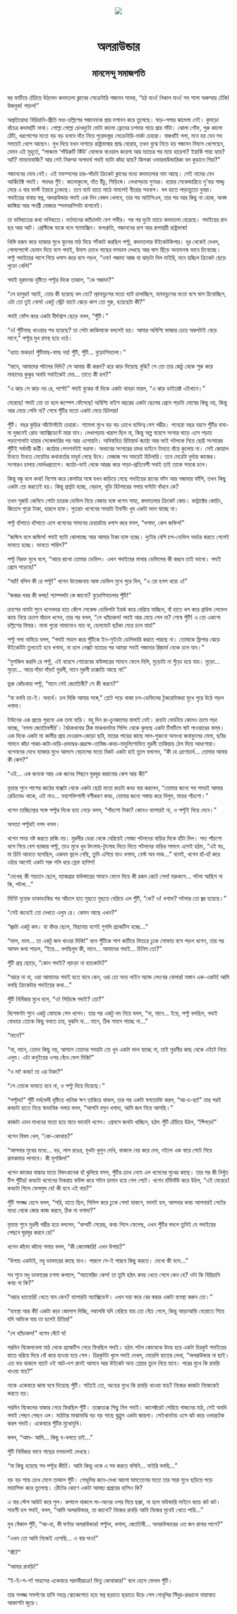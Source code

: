 <div align=center> <img src="../../metadata/images/rabibasariya/অলরাউন্ডার-মানসেন্দু-সমাজপতি.jpg" align="center"></div><br><h1 align=center>অলরাউন্ডার</h1>
<h2 align=center>মানসেন্দু সমাজপতি</h2><br>ঘর ফাটিয়ে চেঁচিয়ে উঠলেন কদমতলা ক্লাবের সেক্রেটারি গজানন সামন্ত, “হঠ যাও! নিকাল যাও! সব শালা অকম্মার ঢেঁকি! উজবুক! গাড়ল!”

অপ্রতিরোধ্য বিরিয়ানি-প্রীতি মধ্য-চল্লিশের গজাননকে প্রায় দশানন করে তুলেছে। ঘাড়-গলার ঝামেলা নেই। কুমড়ো ধাঁচের কদমছাঁট মাথা। গোল্লা গোল্লা চোখদুটো মোটা কালো ফ্রেমের চশমার গায়ে প্রায় সাঁটা। ঝোলা গোঁফ, পুরু কালো ঠোঁট, খরগোশের মতো বড় বড় হলদে দাঁত নিয়ে পুরোদস্তুর সেক্রেটারি-মার্কা চেহারা। বাজখাঁই গলা, মনে হয় যেন সব সময়েই খেপে আছেন। মুখ দিয়ে যখন নাগাড়ে রাষ্ট্রভাষার শ্রাদ্ধ বেরোয়, তখন বুঝে নিতে হয় গজানন নিয্যস খেপেছেন, যেমন এই মুহূর্তে, “লাঞ্চমে ‘পাঁউরুটি কিঁউ’ বোলকে বাওয়াল করেগা আর ম্যাচের পর ম্যাচ হারেগা? ইয়ার্কি পায়া হ্যায়? অ্যাঁ? মামদোবাজি? আর সেই নিকম্মা অপদার্থ গদাই ব্যাটা কাঁহা হ্যায়? কিসকা ওভারবাউন্ডারিকা বল কুড়ানে গিয়া?”

গজাননের দোষ নেই। এই মফস্সলের চার-পাঁচটা ক্রিকেট ক্লাবের মধ্যে কদমতলার নাম আছে। সেই নামের মেন আর্কিটেক্ট গদাই। গদাধর গুঁই। কালোকুলো, দাঁত উঁচু, সিড়িঙ্গে। লেখাপড়ায় গুণধর। হায়ার সেকেন্ডারিতে দু’বার গাড্ডু মেরে এ বার ফার্স্ট ইয়ারে ঢুকেছে। তবে ব্যাট হাতে মাঠে নামলেই বীরেন্দ্র সহবাগ। বল হাতে পাড়াতুতো বুমরা। গদাইয়ের বাবার স্বপ্ন, অলরাউন্ডার গদাই এক দিন বেঙ্গল খেলবে, তার পর আইপিএল, তার পর আর কিছু না হোক, অনঙ্গ জাঙ্গিয়া আর পদশ্রী মোজার স্পনসরশিপটা বাগাবেই।  

তা ভবিষ্যতের কথা ভবিষ্যতে। বর্তমানের ক্যাঁচালটা বেশ গভীর। পর পর দুটো ম্যাচে কদমতলা হেরেছে। গদাইয়ের রান ছয় আর আট। প্রেস্টিজে যাকে বলে গ্যামাক্সিন। ফলশ্রুতি, গজাননের রাগ আর রাগাশ্রয়ী রাষ্ট্রভাষা!

খিস্তি হজম করে ব্যাজার মুখে স্কুলের মাঠ দিয়ে শর্টকাট করছিল পল্টু, কদমতলার উইকেটকিপার। দূর থেকেই দেখল, গোলপোস্টে হেলান দিয়ে বসে গদাই, উদাস চোখে গাছের মগডাল দেখছে আর ঘাস ছিঁড়ে অন্যমনস্ক ভাবে চিবোচ্ছে। পল্টু গদাইয়ের পাশে গিয়ে ধপাস করে বসে পড়ল, “ওফ! গজাদা আজ যা ঝাড়টা দিল মাইরি, মনে হচ্ছিল ক্রিকেট ছেড়ে লুডো খেলি!”

গদাই দূরমনস্ক দৃষ্টিতে পল্টুর দিকে তাকাল, “কে গজাদা?”

“লে হালুয়া! অ্যাই, তোর কী হয়েছে বল তো? ল্যাদাড়ুসের মতো ব্যাট চালাচ্ছিস, ম্যাদাড়ুসের মতো বসে ঘাস চিবোচ্ছিস, এটা তো তুই নোস! একটু স্ট্রেট ব্যাটে ঝেড়ে কাশ তো গুরু, হয়েছেটা কী?”

গদাই ফোঁস করে একটা দীর্ঘশ্বাস ছেড়ে বলল, “পুঁটি।”

“ও! পুঁটিমাছ খাওয়ার শখ হয়েছে? তা সেটা কাকিমাকে বললেই হয়। আমার অবিশ্যি ভাজার চেয়ে অম্বলটাই বেড়ে লাগে,” পল্টুর মুখ রসস্থ হয়ে ওঠে।

“ধ্যাত মাকড়া! পুঁটিমাছ-ফাছ নয়! পুঁটি, পুঁটি… বুড়োশিবতলা।”

“মানে, আমাদের পটলের দিদি? সে আবার কী করল? ধরে ঝাড় দিয়েছে বুঝি? সে তো তার জেঠু থেকে শুরু করে লাহাদের কুকুর অবধি সবাইকেই দেয়… তাতে কী হল?”

“এ ঝাড় সে ঝাড় নয় রে, পল্টে!” গদাই বুকের বাঁ দিকে একটা থাবড়া মারল, “এ ঝাড় ডাইরেক্ট এইখানে।”

মেরেছে! গদাই তো তা হলে জম্পেশ ফেঁসেছে! অবিশ্যি বাইশ বছরের একটা ছেলের প্রেমে পড়াটা দোষের কিছু নয়, কিন্তু আর মেয়ে পেলি না? শেষে পুঁটির মতো একটা মেয়ে হিটলার!

পুঁটি। বছর কুড়ির আঁটোসাঁটো চেহারা। শ্যামলা মুখে বড় বড় চোখে ব্যক্তিত্ব বেশ গম্ভীর। পনেরো বছর বয়সে পুঁটির বাবা-মা দুজনেই রোড অ্যাক্সিডেন্টে মারা যান। লেখাপড়ায় খারাপ ছিল না, কিন্তু অল্প বয়েসে সংসার ঘাড়ে এসে পড়ায় পড়াশোনাটা হায়ার সেকেন্ডারির পর আর এগোয়নি। অবিবাহিত রিটায়ার্ড জ্যাঠা আর ভাই পটলকে নিয়ে ছোট্ট সংসারের পুঁটিই সর্বময়ী কর্ত্রী। জ্যাঠার পেনশনটাই ভরসা। অভাবের সংসারের চাদর ডাইনে টানতে বাঁয়ে কুলোয় না। সেই জোয়াল টানতে টানতে মেয়েটার কথাবার্তার মাধুর্য গেছে উবে। মেজাজ সব সময়েই হিটলারি। তবে মেয়েটা দুর্দান্ত কাজের। সংসারও চালায় দোর্দণ্ডপ্রতাপে। জ্যাঠা-ভাই থেকে আরম্ভ করে পাড়া-প্রতিবেশী সবাই তাই তাকে সমঝে চলে।  

কিন্তু বন্ধু বলে কথা! বিশেষ করে কেসটার সঙ্গে যখন জড়িয়ে গেছে গদাইয়ের রানের ফাঁস আর গজাদার ফাঁসি, তখন কিছু একটা তো করতেই হয়। কিন্তু প্রশ্নটা হচ্ছে, বেড়াল, থুড়ি হিটলারের গলায় ঘণ্টাটা বাঁধবে কে?

 

তখন সুরুচি কেবিনে গোটা চারেক ডেভিল নিয়ে বেজায় ব্যস্ত খগেন সাহা, কদমতলার ক্রিকেট কোচ। কন্ট্রাক্টের কোচিং, জিতলে পুরো টাকা, হারলে হাফ। সুতরাং খগেনের সময়টা ইদানীং খুব একটা ভাল যাচ্ছে না।

পল্টু হাঁপাতে হাঁপাতে এসে খগেনের সামনের চেয়ারটায় ধপাস করে বসল, “খগাদা, কেস জন্ডিস!”

“জন্ডিস বলে জন্ডিস! গদাই ব্যাটা ঝোলাচ্ছে আর আমার টাকা হাফ হচ্ছে। দুটোর বেশি চপ-ডেভিল অর্ডার করতে গেলেই ভাবতে হচ্ছে। ভাবতে পারিস?”

পল্টু বিরক্ত মুখে বলে, “আরে রাখো তোমার ডেভিল। এখন গদাইয়ের মাথার ডেভিলের কী করবে তাই ভাবো। গদাই প্রেমে পড়েছে!”

“অ্যাঁ! বলিস কী রে পল্টু!” খগেন উত্তেজনায় আস্ত ডেভিল মুখে পুরে দিল, “এ য়ো হগগ খয়ো এ!”

“জব্বর খবর কী বলছ! স্যাম্পলটা কে জানো? বুড়োশিবতলার পুঁটি!”

ক্রাশের নামটা শুনে খগেনদার হাত কেঁপে সেকেন্ড ডেভিলটা ইয়র্ক করে বেরিয়ে যাচ্ছিল, বাঁ হাতে খপ করে গ্রাউন্ড লেভেল ক্যাচ নিয়ে ক্র্যাশ বাঁচাল খগেন, তার পর বলল, “লে খ্যাঁচাকল! গদাই আর মেয়ে পেল না? শেষে পুঁটি! এ তো একশো চল্লিশের বিমার। মাথা পুরো নামানোও যায় না, হেলমেটে ছ্যাঁকা মেরে চলে যায়!”

পল্টু গলা নামিয়ে বলল, “গদাই সাহস করে পুঁটিকে ইন-সুইংটা ডেলিভারি করতে পারছে না। তোমাকে ফ্লিপার ঝেড়ে উইকেটটা তুলতেই হবে খগাদা, না হলে নেক্সট ম্যাচের পর আমরা সবাই গজাদার রিজ়ার্ভ বেঞ্চে চলে যাব।”

“মুশকিল করলি রে পল্টু, এই বয়েসে শোয়েবের বাউন্সারের সামনে ফেলে দিলি, মুড়োটা না গুঁড়ো হয়ে যায়। মুড়ো… মুড়ো… আরে দাঁড়া দাঁড়া! মুরলী, মানে মুরলী চক্কোত্তি আছে না!”

ভুরু কোঁচকায় পল্টু, “মানে সেই জ্যোতিষী? সে কী করবে?”

“যা বলবি তা-ই। অব্যর্থ। চল দিকি আমার সঙ্গে,” প্লেটে পড়ে থাকা চপ-ডেভিলের টুকরোটাকরা মুখে পুরে উঠে পড়ল খগাদা।

টাউনের এক প্রান্তে পুরনো এক তলা বাড়ি। বহু দিন রং-চুনকামের বালাই নেই। রংচটা বোর্ডটায় কোনও ক্রমে পড়া যাচ্ছে, ‘বগলা জ্যোতিষপীঠ’। বৈঠকখানার ঠিক মাঝখানটায় সিলিং থেকে ঝুলছে একটা টিমটিমে ষাট পাওয়ারের বাল্‌ব। এক দিকে একটা মা কালীর প্রায় দেওয়াল-জোড়া ছবি, মায়ের পায়ের কাছে লাল-শুকনো অসংখ্য জবাফুলের মেলা, ছবির সামনে কাঁচা পাকা-জটা-দাড়ি-রক্তাম্বর-রুদ্রাক্ষ-তাবিজ-কবচ-মাদুলিশোভিত মুরলী তাকিয়ায় ঠেস দিয়ে আধশোয়া। খগেনদের দেখে ব্যাজার মুখে আলসে বেড়ালের মতো বিকট একটা হাই তুলে বললেন, “কী হে দ্রোণাচার্য… তোমার আবার কী কেস?”

“এই… এক জনকে আর এক জনের পিছনে ঘুরঘুর করানোর কেস আর কী!”

বৃত্তান্ত শুনে পাশের কাঠের বাক্সটা থেকে একটা ছোট্ট মতো রংচটা কবচ বার করলেন, “তোমার জন্যে সব সময়ই আমার রেডিমেড থাকে, এই নাও... মহাশক্তিশালী বশীকরণ কবচ, তোমার জন্যে সস্তায় করে দিলুম, মাত্তর পাঁচশো।”

খগেন তাচ্ছিল্যের সঙ্গে পল্টুর দিকে হাত নেড়ে বলল, “পাঁচশো টাকা? কোনও ব্যাপারই না, ও পল্টুই দিয়ে দেবে।”

অগত্যা পল্টুরই নগদ খসল।

খগেন সময় নষ্ট করতে রাজি নয়। মুরলীর ডেরা থেকে বেরিয়েই সোজা পটলদের বাড়ির দিকে হাঁটা দিল। সদ্য পাঁচশো খসে গিয়ে বেশ ব্যাজার পল্টু, তাও মুখে খুব উৎসাহ-টুৎসাহ দিতে দিতে পটলদের বাড়ির সামনে এসেই হঠাৎ, “এই যাঃ, মা চিনি আনতে বলেছিল, একদম ভুলে গেছি, তুমি এগিয়ে যাও খগাদা, বেস্ট অব লাক...” বলেই, খগেন হাঁ-হাঁ করে ওঠার আগেই একটা সরু গলি ধরে স্রেফ হাপিশ!

“দেখেছ কী শয়তান ছেলে, ম্যাকগ্রার বাউন্সারের সামনে ফেলে দিয়ে কী রকম কেটে গেল! মরুকগে… পটলা আছিস না কি, পটলা...”

মিনিট দুয়েক ডাকাডাকির পর আঁচলে হাত মুছতে মুছতে বেরিয়ে এল পুঁটি, “কে? ও! খগাদা? পটলার তো জ্বর হয়েছে।”

“সেই জন্যেই তো দেখতে এলুম রে। কেমন আছে এখন?”

“জ্বরটা একটু কম। যা বাঁদর ছেলে, বিছানায় বসেই গুগলি প্র্যাকটিস হচ্ছে...”

“ভাল, ভাল… তা একটু জল খাওয়া দিকি!” বলে পুঁটিকে পাশ কাটিয়ে ভিতরে ঢুকে সোফায় বসে পড়ল খগেন, তার পর আসল কথা পাড়ল, “ইয়ে… বলছিলুম কী, মানে… আমাদের গদাই… চিনিস তো?”

পুঁটি প্রশ্ন ছোড়ে, “কোন গদাই? ল্যাংড়া না হাতকাটা?”

“আরে না না, ওরা আমাদের গদাই হতে যাবে কেন, ওরা তো অন্য লাইন অ্যান্ড লেংথের বোলার! মস্তান এক-একটা! আমি বলছি ক্রিকেটার গদাইয়ের কথা…”

পুঁটি নির্বিকার মুখে বলে, “ও! সিড়িঙ্গে গদাই? তো?”

বিশেষণটা শুনে একটু বোমকে গেল খগেন। তার পর একটু দম নিয়ে বলল, “না, মানে… ইয়ে, পল্টু বলছিল, গদাই বোধহয় তোকে কিছু বলতে চায়, বুঝলি না... মানে, ঠিক সাহস পাচ্ছে না…”

“মানে?”

“না, মানে, তেমন কিছু নয়, আসলে তোদের সময়টা তো খুব একটা ভাল যাচ্ছে না, তাই মুরলীর কাছ থেকে এইটে নিয়ে এলুম। এটা কনুইয়ের ওপর বেঁধে ফেল দিকি!”

“ও মা! কবচ! তা এর টাকা?”

“সে তোকে ভাবতে হবে না, ও পল্টু দিয়ে দিয়েছে।”

“পল্টুদা!” পুঁটি মর্মভেদী দৃষ্টিতে খানিক ক্ষণ তাকিয়ে থাকল, তার পর একটা স্বগতোক্তি করল, “আ-চ-ছা!” তার পরই কবচটা হাতে নিয়ে স্বাভাবিক গলায় বলল, “আপনি বসুন খগাদা, আমি জল নিয়ে আসছি।”

কাজটা এমন মাখনের মতো হয়ে যাবে ভাবেনি খগেন। প্রেমসে জলটা খাচ্ছিল, হঠাৎ পুঁটি চেঁচিয়ে উঠল, “পিঁপড়ে!”

খগেন বিষম খেল, “কো-কোথায়?”

“আপনার মুখের মধ্যে… বড়, লাল রঙের, মুখটা খুলুন দেখি, থাকলে বের করে দেব, নইলে এক বারে পেটে গিয়ে রামকামড় লাগাবে। কী মুশকিল!”

খগেন কাকের বাচ্চার মতো বিঘৎখানেক হাঁ ঝুলিয়ে বসল, পুঁটির চোখ নেমে এল খগেনের মুখের কাছে। তার পর কী নিখুঁত টিপ পুঁটির! কবচটা খগেনের টাকরায় বাউন্স করে সটান চালান হয়ে গেল পেটে। খগেন হাঁউমাঁউ করে উঠল, “এই মেরেচে! কবচটা গিলে ফেললুম যে! কী হবে এই বার?”

পুঁটি সলজ্জ হেসে বলল, “সরি, হাতে ছিল, সিলিপ করে ঢুকে গেল! যাকগে, ভালই হল, আপনার কবচ আপনারই পেটের মধ্যে থেকে জোর কাজ করবে, ঠিক না খগাদা?”

 

বৃত্তান্ত শুনে মুরলী গম্ভীর হয়ে বললেন, “কম্মটি সেরেছ, কবচ গিলে ফেলেছ, এখন পুঁটির বদলে তুমিই যে গদাইয়ের পেছনে ঘুরঘুর করবে হে!”

খগেন কাঁদো কাঁদো গলায় বলল, “কী কেলেঙ্কারি! এখন উপায়?”

“উপায় একটাই, মধু ডাক্তারের কাছে যাও। পারলে সে-ই পারবে কিছু করতে। দেখো কী বলে...”

সব শুনে মধু ডাক্তারের চশমা কপালে, “অ্যামেজ়িং কেস! তা তুমি হঠাৎ কবচ খেতে গেলে কেন হে? ওটা কি বিরিয়ানি কবচ না কি?”

“আরে ধ্যাত্তেরি! খেতে যাব কেন? ব্যাপারটা অ্যাক্সিডেন্ট। এখন দয়া করে বের করার একটা ব্যবস্থা করুন তো।”

“ব্যবস্থা আর কী! একটা কড়া জোলাপ দিচ্ছি, লম্বালম্বি যদি বেরিয়ে যায় তো বেঁচে গেলে, কিন্তু আড়াআড়ি বেরোতে গিয়ে যদি আটকে যায় তা হলেই চিত্তির!”

“লে খ্যাঁচাকল!” খগেন ঘেঁটে ঘ!

 

পরদিন বিকেলবেলা মাঠ থেকে প্র্যাকটিস সেরে ফিরছিল গদাই। হঠাৎ পটল কোত্থেকে উদয় হয়ে একটা চিরকুট গদাইয়ের হাতে ধরিয়ে দিয়ে বোঁ করে হাওয়া হয়ে গেল। চিরকুটটা খুলে গদাই দেখল, মেয়েলি হাতের লেখা, “অলরাউন্ডার না ছাই। এত ভয় থাকলে ব্যাটে ওই আট-দশ রানই আসবে আর উইকেট অন্য প্লেয়ার তুলে নিয়ে যাবে। পরের মুখে কি রাবড়ি খাওয়া যায়?”

নাকে একেবারে ঝামা ঘষে দিয়েছে পুঁটি। সত্যিই তো, অন্যের মুখে কি রাবড়ি খাওয়া যায়? নিজের কাজটা নিজেকেই করতে হয়।

পরদিন বিকেলের বাজার সেরে ফিরছিল পুঁটি। তক্কেতক্কে পিছু নিল গদাই। কালেক্টরেট পেরিয়ে গাজনের মাঠ, সেই অবধি গদাই পেছন পেছন এল। মাঠটার মাঝামাঝি বড় বড় গাছে ঝুপ্পুস একটা জায়গা। সেইখানটায় এসে ঝট করে ওভারটেক করল গদাই। একেবারে পুঁটির মুখোমুখি।

বলল, “আম- আমি... কিছু ব-বলতে চাই...”

পুঁটি নির্বিকার ভাবে গাছের মগডালই দেখছে।

“যা কিছু হয়েছে সব পল্টুর কীর্তি। আমি কিন্তু ওকে এ সব করতে বলিনি… মাইরি বলছি...”

বড় বড় শান্ত চোখ মেলে তাকাল পুঁটি। গোধূলির কনে-দেখা আলো ঘামতেলের মতো তার সারা মুখে ছড়িয়ে পড়ে মায়াসিক্ত করে তুলেছে। ঠোঁটের কোণে একটা আবছা প্রশ্রয়ের হাসিও কি?

এ বার স্টেপ আউট করে পুল। কপালে থাকলে লং-অনের ওপর দিয়ে ছক্কা, না হলে বাউন্ডারি লাইনে ক্যাচ কট কট। সাহসী হল গদাই, বলল, “আমি অলরাউন্ডার, তা জানো? নিজের রাবড়ি আমি নিজের মুখেই খেতে পারি...”

মুখ বেঁকাল পুঁটি, “আ-হা, কী ঘণ্টার অলরাউন্ডার! পল্টুদা, খগাদা, জ্যোতিষী… অলরাউন্ডারের এত জন রানার লাগে?”

“এখন তো আমি নিজেই এসেছি… এ বার দাও!”

“কী?”

“আমার রাবড়ি!”

“ই-ই-শ-শ! সাহসের একেবারে পরমবীরচক্র! ভিতু কোথাকার!” বলে হেসে ফেলল পুঁটি।

তার সলজ্জ সমর্পণের হাসি সহস্র শ্বেতকপোত হয়ে স্বপ্ন ছড়াতে ছড়াতে উড়ে গেল গোধূলির সিঁদুর-রাঙানো মায়াস্নাত আকাশটা জুড়ে।